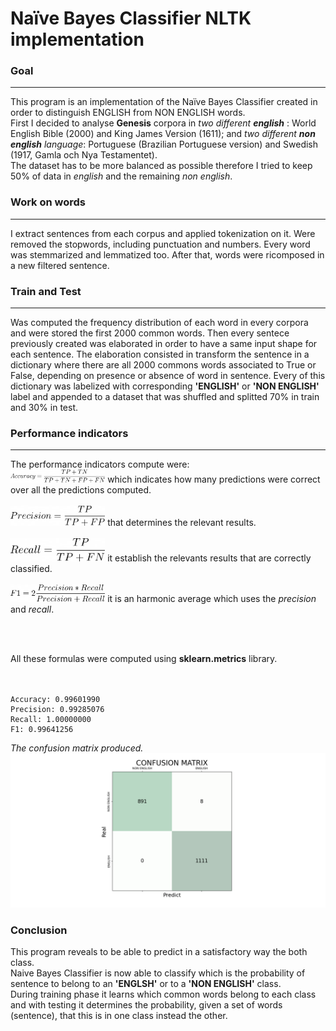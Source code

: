 # Naïve Bayes Classifier NLTK implementation

### Goal
* * *
This program is an implementation of the Naïve Bayes Classifier created in order to distinguish ENGLISH from NON ENGLISH words.<br/>
First I decided to analyse **Genesis** corpora in *two different **english*** : World English Bible (2000) and King James Version (1611);
and *two different **non english** language*: Portuguese (Brazilian Portuguese version) and Swedish (1917, Gamla och Nya Testamentet).<br/>
The dataset has to be more balanced as possible therefore I tried to keep 50% of data in *english* and the remaining *non english*.

### Work on words
* * *
I extract sentences from each corpus and applied tokenization on it. Were removed the stopwords, including punctuation and numbers. Every word was stemmarized and
lemmatized too. After that, words were ricomposed in a new filtered sentence.


### Train and Test
* * *
 Was computed the frequency distribution of each word in every corpora and were stored the
first 2000 common words. Then every sentece previously created was elaborated in order to have a same input shape for each sentence. The elaboration consisted in transform the sentence in a dictionary where there are all 2000 commons words associated to True or False, depending on presence or absence of word in sentence.
Every of this dictionary was labelized with corresponding **'ENGLISH'** or **'NON ENGLISH'** label and appended to a dataset that was shuffled and splitted 70% in train and 30% in test.

### Performance indicators
* * *
The performance indicators compute were: <br/>
<img alt='accuracy' src='/img/accuracy.png' width='30%'/> 
 which indicates how many predictions were correct over all the predictions computed.
 <br/><br/>
<img alt='precision' src='/img/precision.png' width='30%'/> 
 that determines the relevant results.
<br/><br/>
<img alt='recall' src='/img/recall.png' width='30%'/> 
it establish the relevants results that are correctly classified.
<br/><br/>
<img alt='f1' src='/img/f1.png' width='30%'/> 
it is an harmonic average which uses the *precision* and *recall*.

<br/><br/>

All these formulas were computed using **sklearn.metrics** library.
<br/><br/><br/>
```
Accuracy: 0.99601990
Precision: 0.99285076
Recall: 1.00000000
F1: 0.99641256
```

*The confusion matrix produced.*
<img alt='confusion_matrix' src='/img/confusion_matrix.png'/> 


### Conclusion
This program reveals to be able to predict in a satisfactory way the both class. <br/>
Naive Bayes Classifier is now able to classify which is the probability of sentence to belong to an **'ENGLSH'** or to a **'NON ENGLISH'** class. <br/>
During training phase it learns which common words belong to each class and with testing it determines the probability, given a set of words (sentence), that this is in one class instead the other. <br/>
